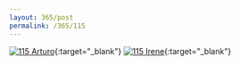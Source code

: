 ```yaml
---
layout: 365/post
permalink: /365/115
---
```


[![115 Arturo](https://c1.staticflickr.com/1/748/22089596739_e5a10e464c_c.jpg)](https://www.flickr.com/photos/131440297@N08/22089596739/){:target="_blank"}
[![115 Irene](https://c2.staticflickr.com/6/5820/22271616222_bb0b07c90a_c.jpg)](https://www.flickr.com/photos/25124902@N04/22271616222/){:target="_blank"}


>

>
